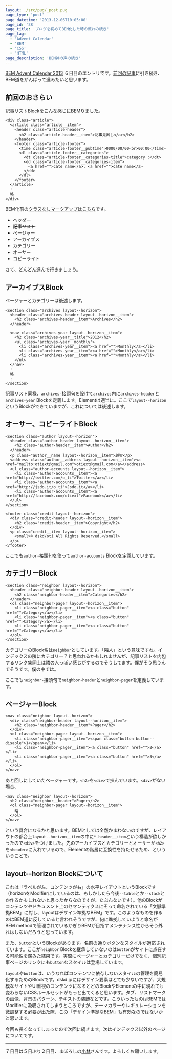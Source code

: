 ```yaml
---
layout: ./src/pug/_post.pug
page_type: 'post'
page_datetime: '2013-12-06T10:05:00'
page_id: '38'
page_title: 'ブログを初めてBEM化した時の流れの続き'
page_tag:
  - 'Advent Calendar'
  - 'BEM'
  - 'CSS'
  - 'HTML'
page_description: 'BEM神の声の続き'
---
```

[BEM Advent Calendar 2013](http://www.adventar.org/calendars/61) ６日目のエントリです。[前回の記事](/archives/36.html "ブログを初めて BEM 化した時の流れ")に引き続き、BEM道をがんばって進みたいと思います。

## 前回のおさらい

記事リストBlockをこんな感じにBEMりました。

<pre><code data-language="html">&lt;div class="article"&gt;
  &lt;article class="article__item"&gt;
    &lt;header class="article-header"&gt;
      &lt;h2 class="article-header__item"&gt;記事見出し&lt;/a&gt;&lt;/h2&gt;
    &lt;/header&gt;
    &lt;footer class="article-footer"&gt;
      &lt;time class="article-footer__pubtime"&gt;0000/00/00&lt;br&gt;00:00&lt;/time&gt;
      &lt;dl class="article-footer__categories"&gt;
        &lt;dt class="article-footer__categories-title"&gt;category :&lt;/dt&gt;
        &lt;dd class="article-footer__categories-item"&gt;
          &lt;a href=""&gt;cate name&lt;/a&gt;, &lt;a href=""&gt;cate name&lt;/a&gt;
        &lt;/dd&gt;
      &lt;/dl&gt;
    &lt;/footer&gt;
  &lt;/article&gt;
  :
  略
&lt;/div&gt;</code></pre>

BEM化前の[クラスなしマークアップはこちら](/misc/getting-start-bem/planemarkup.txt)です。

- ヘッダー
- <s>記事リスト</s>
- ページャー
- アーカイブス
- カテゴリー
- オーサー
- コピーライト

さて、どんどん進んで行きましょう。

## アーカイブスBlock

ページャーとカテゴリーは後述します。

<pre><code data-language="html">&lt;section class="archives layout--horizon"&gt;
  &lt;header class="archives-header layout--horizon__item"&gt;
    &lt;h2 class="archives-header__item"&gt;Archives&lt;/h2&gt;
  &lt;/header&gt;

  &lt;nav class="archives-year layout--horizon__item"&gt;
    &lt;h2 class="archives-year__title"&gt;2012&lt;/h2&gt;
    &lt;ul class="archives-year__monthly"&gt;
      &lt;li class="archives-year__item"&gt;&lt;a href=""&gt;Monthly&lt;/a&gt;&lt;/li&gt;
      &lt;li class="archives-year__item"&gt;&lt;a href=""&gt;Monthly&lt;/a&gt;&lt;/li&gt;
      &lt;li class="archives-year__item"&gt;&lt;a href=""&gt;Monthly&lt;/a&gt;&lt;/li&gt;
    &lt;/ul&gt;
  &lt;/nav&gt;
  :
  略
  :
&lt;/section&gt;</code></pre>

記事リスト同様、`archives-`接頭句を設けて`archives`内に`archives-header`と`archives-year` Blockを定義します。Elementは適当に。ここで`layout--horizon`というBlockができていますが、これについては後述します。

## オーサー、コピーライトBlock

<pre><code data-language="html">&lt;section class="author layout--horizon"&gt;
  &lt;header class="author-header layout--horizon__item"&gt;
    &lt;h2 class="author-header__item"&gt;Author&lt;/h2&gt;
  &lt;/header&gt;
  &lt;p class="author__name layout--horizon__item"&gt;越智&lt;/p&gt;
  &lt;address class="author__address layout--horizon__item"&gt;&lt;a href="mailto:otiext@gmail.com"&gt;otiext@gmail.com&lt;/a&gt;&lt;/address&gt;
  &lt;ul class="author-accounts layout--horizon__item"&gt;
    &lt;li class="author-accounts__item"&gt;&lt;a href="http://twitter.com/o_ti"&gt;Twitter&lt;/a&gt;&lt;/li&gt;
    &lt;li class="author-accounts__item"&gt;&lt;a href="http://jsdo.it/o_ti"&gt;Jsdo.it&lt;/a&gt;&lt;/li&gt;
    &lt;li class="author-accounts__item"&gt;&lt;a href="http://facebook.com/otiext"&gt;Facebook&lt;/a&gt;&lt;/li&gt;
  &lt;/ul&gt;
&lt;/section&gt;

&lt;footer class="credit layout--horizon"&gt;
  &lt;div class="credit-header layout--horizon__item"&gt;
    &lt;h2 class="credit-header__item"&gt;Copyright&lt;/h2&gt;
  &lt;/div&gt;
  &lt;p class="credit__item layout--horizon__item"&gt;
    &lt;small&gt;&copy; dskd/oti All Rights Reserved.&lt;/small&gt;
  &lt;/p&gt;
&lt;/footer&gt;</code></pre>

ここでも`author-`接頭句を使って`author-accounts` Blockを定義しています。

## カテゴリーBlock

<pre><code data-language="html">&lt;section class="neighbor layout--horizon"&gt;
  &lt;header class="neighbor-header layout--horizon__item"&gt;
    &lt;h2 class="neighbor-header__item"&gt;Categories&lt;/h2&gt;
  &lt;/header&gt;
  &lt;ol class="neighbor-pager layout--horizon__item"&gt;
    &lt;li class="neighbor-pager__item"&gt;&lt;a class="button" href=""&gt;Category&lt;/a&gt;&lt;/li&gt;
    &lt;li class="neighbor-pager__item"&gt;&lt;a class="button" href=""&gt;Category&lt;/a&gt;&lt;/li&gt;
    &lt;li class="neighbor-pager__item"&gt;&lt;a class="button" href=""&gt;Category&lt;/a&gt;&lt;/li&gt;
  &lt;/ol&gt;
&lt;/section&gt;</code></pre>

カテゴリーのBlock名は`neighbor`としています。「隣人」という意味ですね。インデックスの隣にカテゴリー？と思われるかもしれませんが、記事リストを内包するリンク集同士は隣の人っぽい感じがするのでそうしてます。僕がそう思うんでそうです。僕の中では。

ここでも`neighbor-`接頭句で`neighbor-header`と`neighbor-pager`を定義しています。

## ページャーBlock

<pre><code data-language="html">&lt;nav class="neighbor layout--horizon"&gt;
  &lt;div class="neighbor-header layout--horizon__item"&gt;
    &lt;h2 class="neighbor-header__item"&gt;Pager&lt;/h2&gt;
  &lt;/div&gt;
  &lt;ol class="neighbor-pager layout--horizon__item"&gt;
    &lt;li class="neighbor-pager__item"&gt;&lt;span class="button button--disable"&gt;1&lt;/span&gt;&lt;/li&gt;
    &lt;li class="neighbor-pager__item"&gt;&lt;a class="button" href=""&gt;2&lt;/a&gt;&lt;/li&gt;
    &lt;li class="neighbor-pager__item"&gt;&lt;a class="button" href=""&gt;3&lt;/a&gt;&lt;/li&gt;
  &lt;/ol&gt;
&lt;/nav&gt;</code></pre>

あと回しにしていたページャーです。`<h2>`を`<div>`で挟んでいます。`<div>`がない場合、

<pre><code data-language="html">&lt;nav class="neighbor layout--horizon"&gt;
  &lt;h2 class="neighbor__header"&gt;Pager&lt;/h2&gt;
  &lt;ol class="neighbor-pager layout--horizon__item"&gt;
    略
  &lt;/ol&gt;
&lt;/nav&gt;</code></pre>

という具合になるかと思います。BEMとしては全然かまわないのですが、レイアウトの都合上`layout--horizon__item`の中に`*-header__item`という構造が欲しかったので`<div>`をつけました。先のアーカイブスとカテゴリーとオーサーが`<h2>`を`<header>`に入れているので、Elementの階層に互換性を持たせるため、といういうことで。

## layout--horizon Blockについて

これは「ラベルが左、コンテンツが右」の水平レイアウトというBlockです（horizonをModifierにしているのは、もしかしたら今後`--table`とか`--stack`とか作るかもしれないと思ったからなのですが、たぶんないです）。他のBlockがコンテンツやドキュメント上のセマンティクスにそって命名されている「文脈準拠BEM」に対し、layoutはデザイン準拠なBEM」です。このようなものを作るのはBEM道に反していると言われそうですが、何に準拠していようと命名がBEM methodで管理されているかぎりBEMが目指すメンテナンス性からそう外れはしないだろうと思っています。

また、`button`というBlockがあります。名前の通りボタンなスタイルが適応されています。ここが`neighbor` Blockを継承していないのは`button`がサイトに点在する可能性を鑑みた結果です。実際にページャーとカテゴリーだけでなく、個別記事ページのリンクにも`button`なスタイルは登場しています。

`layout`や`button`は、いうなればコンテンツに依存しないスタイルの管理を簡易化するためのBlockです。dskd.jpにはデザイン要素はとても少ないですが、大規模なサイトやUI重視のコンテンツになるとどのBlockやElementの中に現れても変わらないCSSルールセットがもっと出てくると思います。タブ、リストマークの画像、背景のパターン、テキストの装飾などです。こういったものはBEMではModifierに吸収されてしまうところですが、テーマカラーやレギュレーションを微調整する必要が出た際、この「デザイン準拠なBEM」も有効なのではないかと思います。

今回も長くなってしまったので次回に続きます。次はインデックス以外のページについてです。

---

７日目は５日ぶり２日目、まぼろしの[小林](http://www.adventar.org/users/86)さんです。よろしくお願いします。
